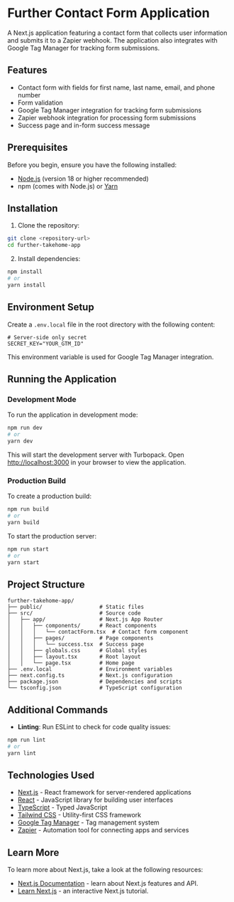 # Further Contact Form Application

A Next.js application featuring a contact form that collects user information and submits it to a Zapier webhook. The application also integrates with Google Tag Manager for tracking form submissions.

## Features

- Contact form with fields for first name, last name, email, and phone number
- Form validation
- Google Tag Manager integration for tracking form submissions
- Zapier webhook integration for processing form submissions
- Success page and in-form success message

## Prerequisites

Before you begin, ensure you have the following installed:

- [Node.js](https://nodejs.org/) (version 18 or higher recommended)
- npm (comes with Node.js) or [Yarn](https://yarnpkg.com/)

## Installation

1. Clone the repository:

```bash
git clone <repository-url>
cd further-takehome-app
```

2. Install dependencies:

```bash
npm install
# or
yarn install
```

## Environment Setup

Create a `.env.local` file in the root directory with the following content:

```
# Server-side only secret
SECRET_KEY="YOUR_GTM_ID"
```

This environment variable is used for Google Tag Manager integration.

## Running the Application

### Development Mode

To run the application in development mode:

```bash
npm run dev
# or
yarn dev
```

This will start the development server with Turbopack. Open [http://localhost:3000](http://localhost:3000) in your browser to view the application.

### Production Build

To create a production build:

```bash
npm run build
# or
yarn build
```

To start the production server:

```bash
npm run start
# or
yarn start
```

## Project Structure

```
further-takehome-app/
├── public/                  # Static files
├── src/                     # Source code
│   ├── app/                 # Next.js App Router
│   │   ├── components/      # React components
│   │   │   └── contactForm.tsx  # Contact form component
│   │   ├── pages/           # Page components
│   │   │   └── success.tsx  # Success page
│   │   ├── globals.css      # Global styles
│   │   ├── layout.tsx       # Root layout
│   │   └── page.tsx         # Home page
├── .env.local               # Environment variables
├── next.config.ts           # Next.js configuration
├── package.json             # Dependencies and scripts
└── tsconfig.json            # TypeScript configuration
```

## Additional Commands

- **Linting**: Run ESLint to check for code quality issues:

```bash
npm run lint
# or
yarn lint
```

## Technologies Used

- [Next.js](https://nextjs.org/) - React framework for server-rendered applications
- [React](https://reactjs.org/) - JavaScript library for building user interfaces
- [TypeScript](https://www.typescriptlang.org/) - Typed JavaScript
- [Tailwind CSS](https://tailwindcss.com/) - Utility-first CSS framework
- [Google Tag Manager](https://tagmanager.google.com/) - Tag management system
- [Zapier](https://zapier.com/) - Automation tool for connecting apps and services

## Learn More

To learn more about Next.js, take a look at the following resources:

- [Next.js Documentation](https://nextjs.org/docs) - learn about Next.js features and API.
- [Learn Next.js](https://nextjs.org/learn) - an interactive Next.js tutorial.